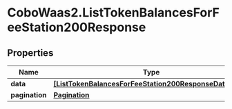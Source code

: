 # CoboWaas2.ListTokenBalancesForFeeStation200Response

## Properties

Name | Type | Description | Notes
------------ | ------------- | ------------- | -------------
**data** | [**[ListTokenBalancesForFeeStation200ResponseDataInner]**](ListTokenBalancesForFeeStation200ResponseDataInner.md) |  | [optional] 
**pagination** | [**Pagination**](Pagination.md) |  | [optional] 



